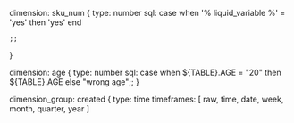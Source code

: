 
  dimension: sku_num {
    type: number
    sql: case when '% liquid_variable %' = 'yes' then 'yes' end
    
    ;;
  }



dimension: age {
    type: number
    sql: case when ${TABLE}.AGE = "20" then ${TABLE}.AGE
      else "wrong age";;
  }
  
  dimension_group: created {
    type: time
    timeframes: [
      raw,
      time,
      date,
      week,
      month,
      quarter,
      year
    ]
